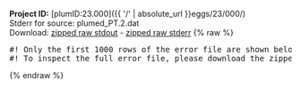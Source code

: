 **Project ID:** [plumID:23.000]({{ '/' | absolute_url }}eggs/23/000/)  
Stderr for source:  plumed_PT.2.dat   
Download: [zipped raw stdout](plumed_PT.2.dat.plumed.stdout.txt.zip) - [zipped raw stderr](plumed_PT.2.dat.plumed.stderr.txt.zip) 
{% raw %}
<pre>
#! Only the first 1000 rows of the error file are shown below
#! To inspect the full error file, please download the zipped raw stderr file above
</pre>
{% endraw %}

